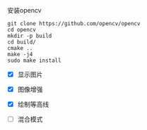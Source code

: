 
安装opencv

```
git clone https://github.com/opencv/opencv
cd opencv
mkdir -p build
cd build/
cmake ..
make -j4
sudo make install
```

- [x] 显示图片

- [x] 图像增强

- [x] 绘制等高线

- [ ] 混合模式
